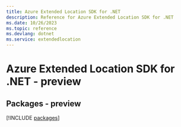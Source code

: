 ```yaml
---
title: Azure Extended Location SDK for .NET
description: Reference for Azure Extended Location SDK for .NET
ms.date: 10/26/2023
ms.topic: reference
ms.devlang: dotnet
ms.service: extendedlocation
---
```

# Azure Extended Location SDK for .NET - preview
## Packages - preview
[!INCLUDE [packages](extended-location-index.md)]